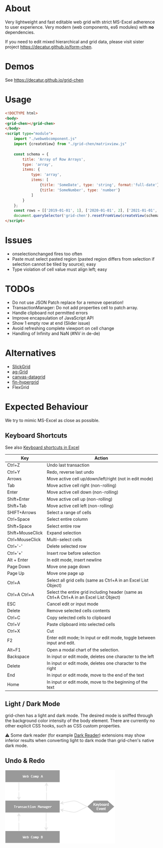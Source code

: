 # About
Very lightweight and fast editable web grid with strict MS-Excel adherence to user experience.
Very modern (web components, es6 modules) with **no** dependencies.

If you need to edit mixed hierarchical and grid data, please visit sister project https://decatur.github.io/form-chen.

# Demos

See https://decatur.github.io/grid-chen

# Usage

```HTML
<!DOCTYPE html>
<body>
<grid-chen></grid-chen>
</body>
<script type="module">
    import "./webwebcomponent.js"
    import {createView} from "./grid-chen/matrixview.js"

    const schema = {
        title: 'Array of Row Arrays',
        type: 'array',
        items: {
            type: 'array',
            items: [
                {title: 'SomeDate', type: 'string', format:'full-date'},
                {title: 'SomeNumber', type: 'number'}
            ]
        }
    };
    const rows = [['2019-01-01', 1], ['2020-01-01', 2], ['2021-01-01', 3]];
    document.querySelector('grid-chen').resetFromView(createView(schema, rows));
</script>
```

# Issues

* onselectionchanged fires too often
* Paste must select pasted region (pasted region differs from selection if selection cannot be tiled by source); easy
* Type violation of cell value must align left; easy

# TODOs

* Do not use JSON Patch replace for a remove operation!
* TransactionManager: Do not add properties cell to patch array.
* Handle clipboard not permitted errors
* Improve encapsulation of JavaScript API 
* Show 1 empty row at end (Slider issue)
* Avoid refreshing complete viewport on cell change
* Handling of Infinity and NaN (#NV in de-de)

# Alternatives
* [SlickGrid](https://github.com/mleibman/SlickGrid)
* [ag-Grid](https://www.ag-grid.com/)
* [canvas-datagrid](https://github.com/TonyGermaneri/canvas-datagrid)
* [fin-hypergrid](https://github.com/fin-hypergrid/core)
* FlexGrid

# Expected Behaviour

We try to mimic MS-Excel as close as possible.

## Keyboard Shortcuts

See also [Keyboard shortcuts in Excel](https://support.office.com/en-us/article/keyboard-shortcuts-in-excel-1798d9d5-842a-42b8-9c99-9b7213f0040f)

|Key            |               Action               |
|---------------|------------------------------------|
Ctrl+Z              | Undo last transaction
Ctrl+Y              | Redo, reverse last undo
Arrows              | Move active cell up/down/left/right (not in edit mode)
Tab                 | Move active cell right (non-rolling)
Enter               | Move active cell down (non-rolling)
Shift+Enter         | Move active cell up (non-rolling)
Shift+Tab           | Move active cell left (non-rolling)
SHIFT+Arrows        | Select a range of cells
Ctrl+Space          | Select entire column
Shift+Space         | Select entire row
Shift+MouseClick    | Expand selection
Ctrl+MouseClick     | Multi-select cells
Ctrl+'-'            | Delete selected row
Ctrl+'+'            | Insert row before selection
Alt + Enter         | In edit mode, insert newline
Page Down           | Move one page down
Page Up             | Move one page up
Ctrl+A              | Select all grid cells (same as Ctrl+A in an Excel List Object)
Ctrl+A Ctrl+A       | Select the entire grid including header (same as Ctrl+A Ctrl+A in an Excel List Object)
ESC                 | Cancel edit or input mode
Delete              | Remove selected cells contents
Ctrl+C              | Copy selected cells to clipboard
Ctrl+V              | Paste clipboard into selected cells
Ctrl+X              | Cut
F2                  | Enter edit mode; In input or edit mode, toggle between input and edit.
Alt+F1              | Open a modal chart of the selection.
Backspace           | In input or edit mode, deletes one character to the left
Delete              | In input or edit mode, deletes one character to the right
End                 | In input or edit mode, move to the end of the text
Home                | In input or edit mode, move to the beginning of the text

## Light / Dark Mode

grid-chen has a light and dark mode. 
The desired mode is sniffed through the background color intensity of the body element.
There are currently no other explicit CSS hooks, such as CSS custom properties.

⚠ Some dark reader (for example <a href="https://darkreader.org">Dark Reader</a>) extensions may show inferior
results when converting light to dark mode than grid-chen's native dark mode.


## Undo & Redo

![tm](tm.png)


